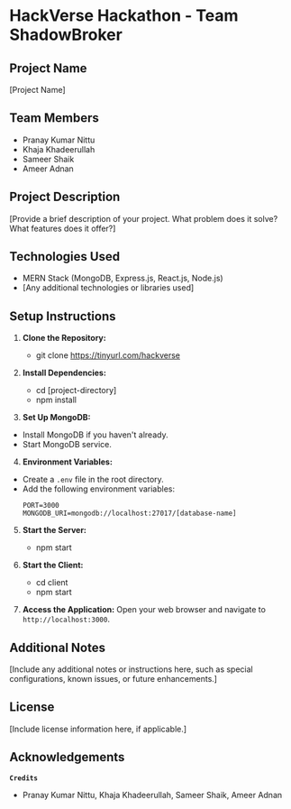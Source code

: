 # HackVerse Hackathon - Team ShadowBroker

## Project Name

[Project Name]

## Team Members

- Pranay Kumar Nittu
- Khaja Khadeerullah
- Sameer Shaik
- Ameer Adnan

## Project Description

[Provide a brief description of your project. What problem does it solve? What features does it offer?]

## Technologies Used

- MERN Stack (MongoDB, Express.js, React.js, Node.js)
- [Any additional technologies or libraries used]

## Setup Instructions

1. **Clone the Repository:**
   - git clone https://tinyurl.com/hackverse
   
2. **Install Dependencies:**
   - cd [project-directory]
   - npm install

3. **Set Up MongoDB:**
- Install MongoDB if you haven't already.
- Start MongoDB service.

4. **Environment Variables:**
- Create a `.env` file in the root directory.
- Add the following environment variables:
  ```
  PORT=3000
  MONGODB_URI=mongodb://localhost:27017/[database-name]
  ```

5. **Start the Server:**
   - npm start

6. **Start the Client:**
   - cd client
   - npm start

7. **Access the Application:**
Open your web browser and navigate to `http://localhost:3000`.

## Additional Notes

[Include any additional notes or instructions here, such as special configurations, known issues, or future enhancements.]

## License

[Include license information here, if applicable.]

## Acknowledgements

**`Credits`**
-  Pranay Kumar Nittu, Khaja Khadeerullah, Sameer Shaik, Ameer Adnan



